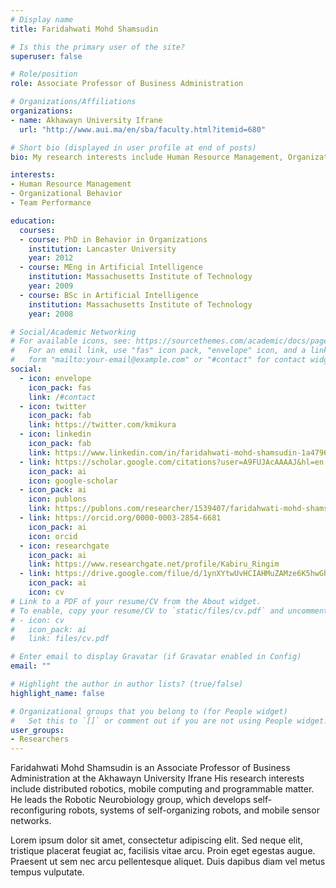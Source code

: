 ```yaml
---
# Display name
title: Faridahwati Mohd Shamsudin

# Is this the primary user of the site?
superuser: false

# Role/position
role: Associate Professor of Business Administration

# Organizations/Affiliations
organizations:
- name: Akhawayn University Ifrane
  url: "http://www.aui.ma/en/sba/faculty.html?itemid=680"

# Short bio (displayed in user profile at end of posts)
bio: My research interests include Human Resource Management, Organizational Behavior and Team Performance

interests:
- Human Resource Management
- Organizational Behavior
- Team Performance

education:
  courses:
  - course: PhD in Behavior in Organizations
    institution: Lancaster University
    year: 2012
  - course: MEng in Artificial Intelligence
    institution: Massachusetts Institute of Technology
    year: 2009
  - course: BSc in Artificial Intelligence
    institution: Massachusetts Institute of Technology
    year: 2008

# Social/Academic Networking
# For available icons, see: https://sourcethemes.com/academic/docs/page-builder/#icons
#   For an email link, use "fas" icon pack, "envelope" icon, and a link in the
#   form "mailto:your-email@example.com" or "#contact" for contact widget.
social:
  - icon: envelope
    icon_pack: fas
    link: /#contact
  - icon: twitter
    icon_pack: fab
    link: https://twitter.com/kmikura
  - icon: linkedin
    icon_pack: fab
    link: https://www.linkedin.com/in/faridahwati-mohd-shamsudin-1a479650/?originalSubdomain=ma
  - link: https://scholar.google.com/citations?user=A9FUJAcAAAAJ&hl=en
    icon_pack: ai
    icon: google-scholar
  - icon_pack: ai
    icon: publons
    link: https://publons.com/researcher/1539407/faridahwati-mohd-shamsudin/
  - link: https://orcid.org/0000-0003-2854-6681
    icon_pack: ai
    icon: orcid
  - icon: researchgate
    icon_pack: ai
    link: https://www.researchgate.net/profile/Kabiru_Ringim
  - link: https://drive.google.com/filue/d/1ynXYtwUvHCIAHMuZAMze6K5hwGhrjE5N/view?usp=sharing
    icon_pack: ai
    icon: cv
# Link to a PDF of your resume/CV from the About widget.
# To enable, copy your resume/CV to `static/files/cv.pdf` and uncomment the lines below.
# - icon: cv
#   icon_pack: ai
#   link: files/cv.pdf

# Enter email to display Gravatar (if Gravatar enabled in Config)
email: ""

# Highlight the author in author lists? (true/false)
highlight_name: false

# Organizational groups that you belong to (for People widget)
#   Set this to `[]` or comment out if you are not using People widget.
user_groups:
- Researchers
---
```


Faridahwati Mohd Shamsudin is an Associate Professor of Business Administration at the Akhawayn University Ifrane His research interests include distributed robotics, mobile computing and programmable matter. He leads the Robotic Neurobiology group, which develops self-reconfiguring robots, systems of self-organizing robots, and mobile sensor networks.

Lorem ipsum dolor sit amet, consectetur adipiscing elit. Sed neque elit, tristique placerat feugiat ac, facilisis vitae arcu. Proin eget egestas augue. Praesent ut sem nec arcu pellentesque aliquet. Duis dapibus diam vel metus tempus vulputate.
